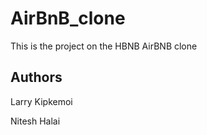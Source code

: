 # AirBnB_clone
This is the project on the HBNB AirBNB clone


## Authors
Larry Kipkemoi

Nitesh Halai